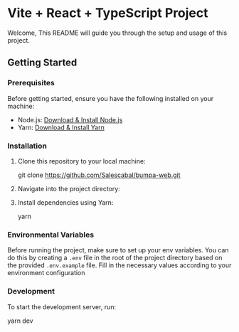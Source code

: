 # Vite + React + TypeScript Project

Welcome, This README will guide you through the setup and usage of this project.

## Getting Started

### Prerequisites

Before getting started, ensure you have the following installed on your machine:

- Node.js: [Download & Install Node.js](https://nodejs.org/)
- Yarn: [Download & Install Yarn](https://yarnpkg.com/getting-started/install)

### Installation

1. Clone this repository to your local machine:

   git clone https://github.com/Salescabal/bumpa-web.git

2. Navigate into the project directory:

3. Install dependencies using Yarn:

   yarn

### Environmental Variables

Before running the project, make sure to set up your env variables. You can do this by creating a `.env` file in the root of the project directory based on the provided `.env.example` file.
Fill in the necessary values according to your environment configuration

### Development

To start the development server, run:

yarn dev

